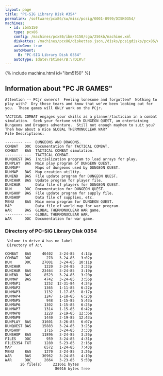 ```yaml
---
layout: page
title: "PC-SIG Library Disk #354"
permalink: /software/pcx86/sw/misc/pcsig/0001-0999/DISK0354/
machines:
  - id: ibm5150
    type: pcx86
    config: /machines/pcx86/ibm/5150/cga/256kb/machine.xml
    diskettes: /machines/pcx86/diskettes.json,/disks/pcsigdisks/pcx86/diskettes.json
    autoGen: true
    autoMount:
      B: "PC-SIG Library Disk 0354"
    autoType: $date\r$time\rB:\rDIR\r
---
```


{% include machine.html id="ibm5150" %}

## Information about "PC JR GAMES"

    Attention -- PCjr owners!  Feeling lonesome and forgotten?  Nothing to
    play with?  Dry those tears and know that we've been looking out for
    you.  These games will ONLY work on the PCjr.
    
    TACTICAL COMBAT engages your skills as a planner/tactician in a combat
    simulation.  Seek your fortune with DUNGEON QUEST, an entertaining
    Dungeons and Dragons adventure.  Still not enough mayhem to suit you?
    Then how about a nice GLOBAL THERMONUCLEAR WAR?
    File Descriptions:
    
    -------- ---  DUNGEONS AND DRAGONS.
    COMBAT   DOC  Documentation for TACTICAL COMBAT.
    COMBAT   BAS  TACTICAL COMBAT simulation.
    -------- ---  TACTICAL COMBAT.
    DUNQUEST BAS  Initialization program to load arrays for play.
    DUNPLAY  BAS  Main play program of DUNGEON QUEST.
    DUNMAP*       Maps of dungeons used by DUNGEON QUEST.
    DUNMAP   BAS  Map creation utility.
    DUNEND   BAS  File update program for DUNGEON QUEST.
    DUNCHAR  BAS  Update program for player file.
    DUNCHAR       Data file of players for DUNGEON QUEST.
    DUN      DOC  Documentation for DUNGEON QUEST.
    DUNSHOP  BAS  File update program for supply file.
    DUNSHOP       Data file of supplies, etc.
    MENU     BAS  Main menu program for DUNGEON QUEST.
    MAP           Data file of world map for war program.
    WAR      BAS  GLOBAL THERMONUCLEAR WAR game.
    -------- ---  GLOBAL THERMONUCLEAR WAR.
    WAR      DOC  Documentation for war game.

### Directory of PC-SIG Library Disk 0354

     Volume in drive A has no label
     Directory of A:\

    COMBAT   BAS     40402   3-24-85   4:13p
    COMBAT   DOC       278   3-24-85   3:02p
    DUN      DOC     27001   3-24-85  10:11p
    DUNCHAR           1220   3-24-85   3:33p
    DUNCHAR  BAS     23464   3-24-85   3:19p
    DUNEND   BAS      8523   3-24-85   3:20p
    DUNMAP   BAS      4742   3-24-85   3:56p
    DUNMAP1           1252  12-31-84   4:24p
    DUNMAP2           1365   1-11-85   6:22p
    DUNMAP3           1132   1-17-85   8:17p
    DUNMAP4           1247   1-18-85   6:23p
    DUNMAP5            948   1-15-85   5:43a
    DUNMAP6           1302   1-15-85   6:25p
    DUNMAP7           1314   1-15-85   6:42p
    DUNMAP8           1228   2-19-85  12:36a
    DUNMAP9           1440   2-19-85  12:43a
    DUNPLAY  BAS     31601   3-26-85   6:07p
    DUNQUEST BAS     15883   3-24-85   3:25p
    DUNSHOP           1716   3-24-85   3:33p
    DUNSHOP  BAS     11896   3-24-85   3:26p
    FILES    DOC       959   3-24-85   4:31p
    FILES354 TXT      1280   5-23-85   2:16p
    MAP               6572   1-24-85   7:43p
    MENU     BAS      1270   3-24-85   3:26p
    WAR      BAS     30962   3-24-85   4:10p
    WAR      DOC      2664   3-23-85   5:50p
           26 file(s)     221661 bytes
                           86016 bytes free
